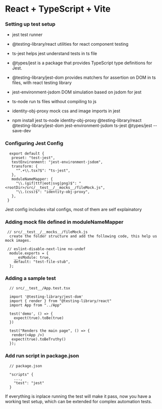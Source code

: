 # React + TypeScript + Vite

### Setting up test setup

- jest
  test runner

- @testing-library/react
  utilities for react component testing

- ts-jest 
  helps jest understand tests in ts file

- @types/jest
  is a package that provides TypeScript type definitions for Jest.

- @testing-library/jest-dom
   provides matchers for assertion on  DOM in ts files, with react testing library

- jest-environment-jsdom
  DOM simulation based on jsdom for jest

- ts-node
  run ts files without compiling to js

- identity-obj-proxy
  mock css and image imports in jest

- npm install jest  ts-node identity-obj-proxy @testing-library/react @testing-library/jest-dom jest-environment-jsdom ts-jest @types/jest --save-dev



### Configuring Jest Config

   ```
     export default {
      preset: "test-jest",
      testEnvironment: "jest-environment-jsdom",
      transform: {
        "^.+\\.tsx?$": "ts-jest",
      },
      moduleNameMapper: {
        "\\.(gif|ttf|eot|svg|png)$": "<rootDir>/src/__test__/__mocks__/fileMock.js",
        "\\.(css)$": "identity-obj-proxy",
      },
    }
   ```
  Jest config includes vital configs, most of them are self explainatory
    
### Adding mock file defined in moduleNameMapper
    
  ```
   // src/__test__/__mocks__/fileMock.js 
    create the folder structure and add the following code, this help us mock images.

   // eslint-disable-next-line no-undef
    module.exports = {
      __esModule: true,
      default: "test-file-stub",
    };
  ```

  ### Adding a sample test
  ```
    // src/__test__/App.test.tsx
    
    import '@testing-library/jest-dom'
    import { render } from "@testing-library/react"
    import App from "../App"

    test('demo', () => {
      expect(true).toBe(true)
    })

    test("Renders the main page", () => {
     render(<App />)
     expect(true).toBeTruthy()
    });
  ```
    
  ### Add run script in package.json
  ```
    // package.json

    "scripts" {
      ...,
      "test": "jest"
    }
  ```
  If everything is inplace running the test will make it pass, now you have a working test setup, which can be extended for complex automation tests.
